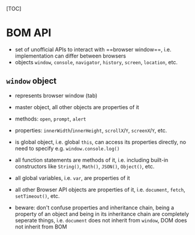 [TOC]

# BOM API

- set of unofficial APIs to interact with ==browser window==, i.e. implementation can differ between browsers
- objects `window`, `console`, `navigator`, `history`, `screen`, `location`, etc.

## `window` object

- represents browser window (tab)
- master object, all other objects are properties of it

- methods: `open`, `prompt`, `alert`
- properties: `innerWidth`/`innerHeight`, `scrollX`/`Y`, `screenX`/`Y`, etc.

- is global object, i.e. global `this`, can access its properties directly, no need to specify e.g. `window.console.log()`
- all function statements are methods of it, i.e. including built-in constructors like `String()`, `Math()`, `JSON()`, `Object()`, etc.
- all global variables, i.e. `var`, are properties of it
- all other Browser API objects are properties of it, i.e. `document`, `fetch`, `setTimeout()`, etc.
- beware: don't confuse properties and inheritance chain, being a property of an object and being in its inheritance chain are completely seperate things, i.e. `document` does not inherit from `window`, DOM does not inherit from BOM
